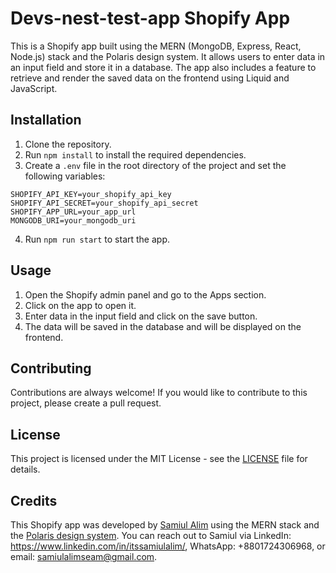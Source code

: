 

# Devs-nest-test-app Shopify App

This is a Shopify app built using the MERN (MongoDB, Express, React, Node.js) stack and the Polaris design system. It allows users to enter data in an input field and store it in a database. The app also includes a feature to retrieve and render the saved data on the frontend using Liquid and JavaScript.

## Installation

1. Clone the repository.
2. Run `npm install` to install the required dependencies.
3. Create a `.env` file in the root directory of the project and set the following variables:
```
SHOPIFY_API_KEY=your_shopify_api_key
SHOPIFY_API_SECRET=your_shopify_api_secret
SHOPIFY_APP_URL=your_app_url
MONGODB_URI=your_mongodb_uri
```
4. Run `npm run start` to start the app.

## Usage

1. Open the Shopify admin panel and go to the Apps section.
2. Click on the app to open it.
3. Enter data in the input field and click on the save button.
4. The data will be saved in the database and will be displayed on the frontend.

## Contributing

Contributions are always welcome! If you would like to contribute to this project, please create a pull request.

## License

This project is licensed under the MIT License - see the [LICENSE](LICENSE) file for details.

## Credits

This Shopify app was developed by [Samiul Alim](https://samiul.dev/) using the MERN stack and the [Polaris design system](https://polaris.shopify.com/). You can reach out to Samiul via LinkedIn: https://www.linkedin.com/in/itssamiulalim/, WhatsApp: +8801724306968, or email: samiulalimseam@gmail.com.
